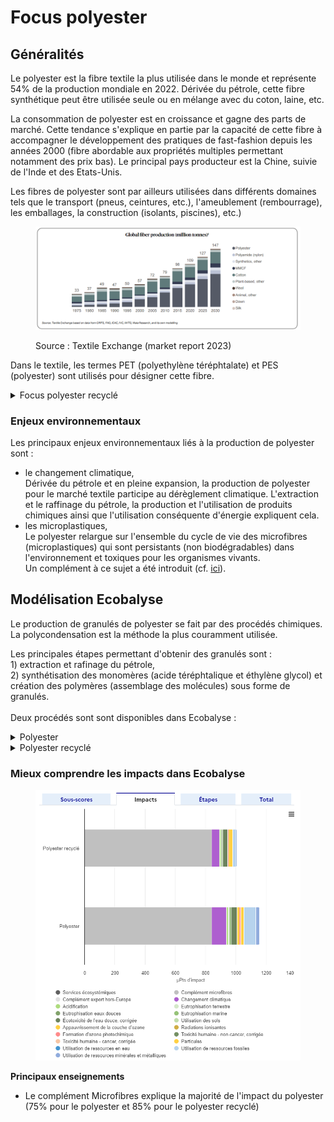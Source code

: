 # Focus polyester

## Généralités

Le polyester est la fibre textile la plus utilisée dans le monde et représente 54% de la production mondiale en 2022. Dérivée du pétrole, cette fibre synthétique peut être utilisée seule ou en mélange avec du coton, laine, etc.&#x20;

La consommation de polyester est en croissance et gagne des parts de marché. Cette tendance s'explique en partie par la capacité de cette fibre à accompagner le développement des pratiques de fast-fashion depuis les années 2000 (fibre abordable aux propriétés multiples permettant notamment des prix bas). Le principal pays producteur est la Chine, suivie de l'Inde et des Etats-Unis.&#x20;

Les fibres de polyester sont par ailleurs utilisées dans différents domaines tels que le transport (pneus, ceintures, etc.), l'ameublement (rembourrage), les emballages, la construction (isolants, piscines), etc.)&#x20;

<figure><img src="../../../.gitbook/assets/image (14) (1).png" alt=""><figcaption><p>Source : Textile Exchange (market report 2023)</p></figcaption></figure>

Dans le textile, les termes PET (polyethylène téréphtalate) et PES (polyester) sont utilisés pour désigner cette fibre.&#x20;

<details>

<summary>Focus polyester recyclé</summary>

Le polyester recyclé représente 14% de la production mondiale en 2022.

Il est à noter  qu'il est aujourd'hui très difficile de recycler des vêtements en d'autres vêtements faute de solutions techniques à grande échelle, du fait que le polyester est souvent mélangé à d'autres matières tandis qu'il contient des impuretés.&#x20;

99% du polyester recyclé utilisé dans le textile est fabriqué à partir de bouteilles en plastique.&#x20;

</details>

### Enjeux environnementaux

Les principaux enjeux environnementaux liés à la production de polyester sont :&#x20;

* le changement climatique,\
  Dérivée du pétrole et en pleine expansion, la production de polyester pour le marché textile participe au dérèglement climatique. L'extraction et le raffinage du pétrole, la production et l'utilisation de produits chimiques ainsi que l'utilisation conséquente d'énergie expliquent cela.
* les microplastiques,\
  Le polyester relargue sur l'ensemble du cycle de vie des microfibres (microplastiques) qui sont persistants (non biodégradables) dans l'environnement et toxiques pour les organismes vivants. \
  Un complément à ce sujet a été introduit (cf. [ici](https://fabrique-numerique.gitbook.io/ecobalyse/textile/complements-hors-acv/microfibres)).

## Modélisation Ecobalyse

Le production de granulés de polyester se fait par des procédés chimiques. La polycondensation est la méthode la plus couramment utilisée.&#x20;

Les principales étapes permettant d'obtenir des granulés sont : \
1\) extraction et rafinage du pétrole,\
2\) synthétisation des monomères (acide téréphtalique et éthylène glycol) et création des polymères (assemblage des molécules) sous forme de granulés.\
\
Deux procédés sont sont disponibles dans Ecobalyse :&#x20;

<details>

<summary>Polyester </summary>

Procédé Ecoinvent => _polyethylene terephthalate production, granulate, amorphous_

</details>

<details>

<summary>Polyester recyclé</summary>

Procédé Ecoinvent => _polyethylene terephthalate production, granulate, amorphous, recycled_

</details>

### Mieux comprendre les impacts dans Ecobalyse

<figure><img src="../../../.gitbook/assets/image (277).png" alt=""><figcaption></figcaption></figure>

**Principaux enseignements**

* Le complément Microfibres explique la majorité de l'impact du polyester (75% pour le polyester et 85% pour le polyester recyclé)
